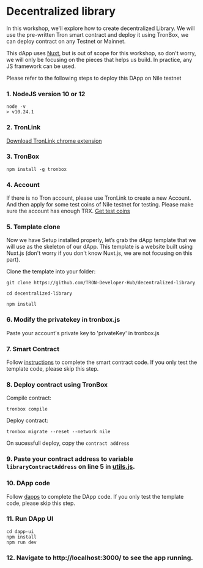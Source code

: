 # Decentralized library

In this workshop, we'll explore how to create decentralized Library. We will use the pre-written Tron smart contract and deploy it using TronBox, we can deploy contract on any Testnet or Mainnet.

This dApp uses [Nuxt](https://nuxtjs.org/), but is out of scope for this workshop, so don't worry, we will only be focusing on the pieces that helps us build. In practice, any JS framework can be used.



Please refer to the following steps to deploy this DApp on Nile testnet
### 1. NodeJS version 10 or 12
```
node -v
> v10.24.1
```
### 2. TronLink

[Download TronLink chrome extension](https://www.tronlink.org/)

### 3. TronBox
```
npm install -g tronbox 
```

### 4. Account 
If there is no Tron account, please use TronLink to create a new Account. And then apply for some test coins of Nile testnet for testing. Please make sure the account has enough TRX. [Get test coins](https://nileex.io/join/getJoinPage)

### 5. Template clone
Now we have Setup installed properly, let’s grab the dApp template that we will use as the skeleton of our dApp. This template is a website built using Nuxt.js (don't worry if you don't know Nuxt.js, we are not focusing on this part).

Clone the template into your folder:
```
git clone https://github.com/TRON-Developer-Hub/decentralized-library

cd decentralized-library

npm install
```
### 6. Modify the privatekey in tronbox.js
Paste your account's private key to 'privateKey' in tronbox.js

### 7. Smart Contract 
Follow [instructions](./instructions.md) to complete the smart contract code. If you only test the template code, please skip this step.

### 8. Deploy contract using TronBox
Compile contract:
```
tronbox compile
```
Deploy contract:
```
tronbox migrate --reset --network nile
```
On sucessfull deploy, copy the `contract address`

### 9. Paste your contract address to variable `libraryContractAddress` on line 5 in [utils.js](./dapp-ui/plugins/utils.js).

### 10. DApp code
Follow [dapps](./dapps.md) to complete the DApp code. If you only test the template code, please skip this step.

### 11. Run DApp UI
```
cd dapp-ui
npm install
npm run dev
```

### 12. Navigate to http://localhost:3000/ to see the app running.

